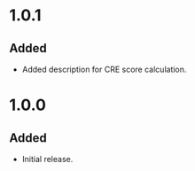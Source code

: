 # 1.0.1
## Added
- Added description for CRE score calculation.

# 1.0.0
## Added
- Initial release.